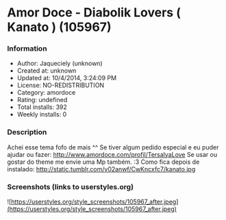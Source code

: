 # Amor Doce - Diabolik Lovers ( Kanato ) (105967)

### Information
- Author: Jaqueciely (unknown)
- Created at: unknown
- Updated at: 10/4/2014, 3:24:09 PM
- License: NO-REDISTRIBUTION
- Category: amordoce
- Rating: undefined
- Total installs: 392
- Weekly installs: 0


### Description
Achei esse tema fofo de mais ^^
Se tiver algum pedido especial e eu puder ajudar ou fazer: http://www.amordoce.com/profil/TersalyaLove
Se usar ou gostar do theme me envie uma Mp também.
:3
Como fica depois de instalado: http://static.tumblr.com/v02anwf/CwKncxfc7/kanato.jpg


### Screenshots (links to userstyles.org)
![https://userstyles.org/style_screenshots/105967_after.jpeg](https://userstyles.org/style_screenshots/105967_after.jpeg)


